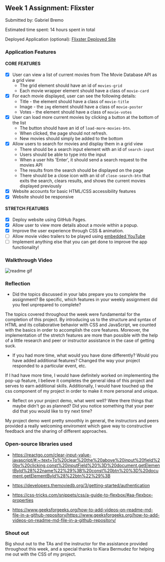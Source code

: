 

## Week 1 Assignment: Flixster

Submitted by: Gabriel Bremo

Estimated time spent: 14 hours spent in total

Deployed Application (optional): [Flixster Deployed Site](https://godmiliut.github.io/flixster_starter/)

### Application Features

#### CORE FEATURES

- [x] User can view a list of current movies from The Movie Database API as a grid view
  - The grid element should have an id of `movies-grid`
  - Each movie wrapper element should have a class of `movie-card`
- [x] For each movie displayed, user can see the following details:
  - Title - the element should have a class of `movie-title`
  - Image - the `img` element should have a class of `movie-poster`
  - Votes - the element should have a class of `movie-votes`
- [x] User can load more current movies by clicking a button at the bottom of the list
  - The button should have an id of `load-more-movies-btn`.
  - When clicked, the page should not refresh.
  - New movies should simply be added to the bottom
- [x] Allow users to search for movies and display them in a grid view
  - There should be a search input element with an id of `search-input`
  - Users should be able to type into the input
  - When a user hits 'Enter', it should send a search request to the movies API
  - The results from the search should be displayed on the page
  - There should be a close icon with an id of `close-search-btn` that exits the search, clears results, and shows the current movies displayed previously
- [x] Website accounts for basic HTML/CSS accessibility features
- [x] Website should be responsive

#### STRETCH FEATURES

- [x] Deploy website using GitHub Pages. 
- [x] Allow user to view more details about a movie within a popup.
- [x] Improve the user experience through CSS & animation.
- [ ] Allow movie video trailers to be played using [embedded YouTube](https://support.google.com/youtube/answer/171780?hl=en)
- [ ] Implement anything else that you can get done to improve the app functionality!

### Walkthrough Video

![readme gif](https://user-images.githubusercontent.com/91387413/173212089-01eed6b3-83a5-4b4c-bce3-9237731aaab5.gif)

### Reflection

* Did the topics discussed in your labs prepare you to complete the assignment? Be specific, which features in your weekly assignment did you feel unprepared to complete?

The topics covered throughout the week were fundamental for the completion of this project. By introducing us to the structure and syntax of HTML and its collaborative behavior with CSS and JavaScript, we counted with the basics in order to accomplish the core features. Moreover, the implementation of the stretch features are more than possible with the help of a little research and peer or instructor assistance in the case of getting suck.

* If you had more time, what would you have done differently? Would you have added additional features? Changed the way your project responded to a particular event, etc.
  
If I had have more time, I would have definitely worked on implementing the pop-up feature, I believe it completes the general idea of this project and serves to earn additional skills. Additionally, I would have touched up the css component of my project in order to make it more personal and unique.

* Reflect on your project demo, what went well? Were there things that maybe didn't go as planned? Did you notice something that your peer did that you would like to try next time?

My project demo went pretty smoothly in general, the instructors and peers provided a really welcoming enviroment which gave way to constructive feedback and the sharing of different approaches.

### Open-source libraries used

- https://reactgo.com/clear-input-value-javascript/#:~:text=To%20clear%20the%20above%20input%20field%20by%20clicking,const%20inputField%20%3D%20document.getElementById%28%22name%22%29%3B%20const%20btn%20%3D%20document.getElementById%28%22btn%22%29%3B

- https://developers.themoviedb.org/3/getting-started/authentication

- https://css-tricks.com/snippets/css/a-guide-to-flexbox/#aa-flexbox-properties

- https://www.geeksforgeeks.org/how-to-add-videos-on-readme-md-file-in-a-github-repository/https://www.geeksforgeeks.org/how-to-add-videos-on-readme-md-file-in-a-github-repository/

### Shout out

Big shout out to the TAs and the instructor for the assistance provided throughout this week, and a special thanks to Kiara Bermudez for helping me out with the CSS of my project.
